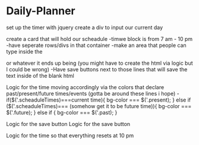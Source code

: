 
# Daily-Planner

set up the timer with jquery
create a div to input our current day

create a card that will hold our scheadule 
    -timwe block is from 7 am - 10 pm 
    -have seperate rows/divs in that container 
    -make an area that people can type inside the <p> or whatever it ends up being (you might have to create the html via logic but I could     be wrong)
    -Have save buttons next to those lines that will save the text inside of the blank html
    
Logic for the time moving accordingly via the colors that declare past/present/future times/events (gotta be around these lines i hope)
    -if($('.scheaduleTimes)===current time){
        bg-color === $('.present);
    } else if ($('.scheaduleTimes)=== (somehow get it to be future time)){
        bg-color === $('.future);
    } else if {
        bg-color === $('.past);
    }

Logic for the save button 
Logic for the save button 

Logic for the time so that everything resets at 10 pm 
